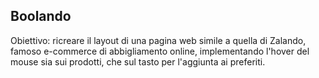 ## Boolando

Obiettivo: ricreare il layout di una pagina web simile a quella di Zalando, famoso e-commerce di abbigliamento online, implementando l'hover del mouse sia sui prodotti, che sul tasto per l'aggiunta ai preferiti.
